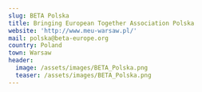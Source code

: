 ```yaml
---
slug: BETA Polska
title: Bringing European Together Association Polska
website: 'http://www.meu-warsaw.pl/'
mail: polska@beta-europe.org
country: Poland
town: Warsaw
header:
  image: /assets/images/BETA_Polska.png
  teaser: /assets/images/BETA_Polska.png
---
```


